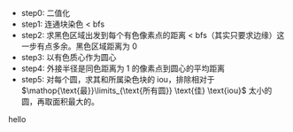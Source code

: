 * step0: 二值化
* step1: 连通块染色 < bfs
* step2: 求黑色区域出发到每个有色像素点的距离 < bfs（其实只要求边缘）这一步有点多余。黑色区域距离为 $0$
* step3: 以有色质心作为圆心
* step4: 外接半径是同色距离为 1 的像素点到圆心的平均距离
* step5: 对每个圆，求其和所属染色块的 iou，排除相对于 $\mathop{\text{最}}\limits_{\text{所有圆}} \text{佳} \text{iou}$ 太小的圆，再取面积最大的。

$\text{hello}$
